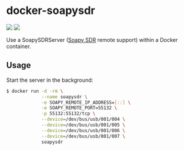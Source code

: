 # docker-soapysdr
![][badge_build] ![][badge_docker_pull]

Use a SoapySDRServer ([Soapy SDR](https://github.com/pothosware/SoapyRemote/wiki) remote support) within a Docker container.

## Usage
Start the server in the background:
```sh
$ docker run -d -rm \
             --name soapysdr \
             -e SOAPY_REMOTE_IP_ADDRESS=[::] \
             -e SOAPY_REMOTE_PORT=55132 \
             -p 55132:55132/tcp \
             --device=/dev/bus/usb/001/004 \
             --device=/dev/bus/usb/001/005 \
             --device=/dev/bus/usb/001/006 \
             --device=/dev/bus/usb/001/007 \
             soapysdr
```

[badge_build]: https://github.com/hbaier/docker-soapysdr/workflows/docker-multiarch/badge.svg
[badge_docker_pull]: https://img.shields.io/docker/pulls/hbaier/soapysdr
